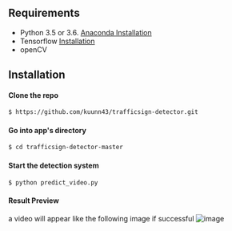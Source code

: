 ## Requirements

- Python 3.5 or 3.6. <a href="https://www.youtube.com/watch?v=T8wK5loXkXg">Anaconda Installation</a>
- Tensorflow <a href="https://www.youtube.com/watch?v=RplXYjxgZbw">Installation</a>
- openCV 

## Installation

#### Clone the repo
``` bash
$ https://github.com/kuunn43/trafficsign-detector.git
```
#### Go into app's directory
``` bash
$ cd trafficsign-detector-master
```
#### Start the detection system
``` bash
$ python predict_video.py
```

#### Result Preview
a video will appear like the following image if successful
![image](https://user-images.githubusercontent.com/71715817/97081041-f122ec00-1629-11eb-95fc-33dcb806a0db.jpg)
